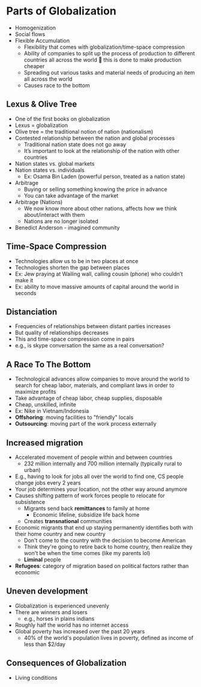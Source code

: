 # Parts of Globalization

* Homogenization
* Social flows
* Flexible Accumulation
  * Flexibility that comes with globalization/time-space compression
  * Ability of companies to split up the process of production to different countries all across the world  this is done to make production cheaper
  * Spreading out various tasks and material needs of producing an item all across the world
  * Causes race to the bottom

## Lexus & Olive Tree

* One of the first books on globalization
* Lexus = globalization
* Olive tree = the traditional notion of nation (nationalism)
* Contested relationship between the nation and global processes
    * Traditional nation state does not go away
    * It’s important to look at the relationship of the nation with other countries
* Nation states vs. global markets
* Nation states vs. individuals
    * Ex: Osama Bin Laden (powerful person, treated as a nation state)
* Arbitrage
    * Buying or selling something knowing the price in advance
    * You can take advantage of the market
* Arbitrage (Nations)
    * We now know more about other nations, affects how we think about/interact with them
    * Nations are no longer isolated
* Benedict Anderson - imagined community

## Time-Space Compression

* Technologies allow us to be in two places at once
* Technologies shorten the gap between places
* Ex: Jew praying at Wailing wall, calling cousin (phone) who couldn’t make it
* Ex: ability to move massive amounts of capital around the world in seconds

## Distanciation

* Frequencies of relationships between distant parties increases
* But quality of relationships decreases
* This and time-space compression come in pairs
* e.g., is skype conversation the same as a real conversation?

## A Race To The Bottom

* Technological advances allow companies to move around the world to search for cheap labor, materials, and compliant laws in order to maximize profits
* Take advantage of cheap labor, cheap supplies, disposable
* Cheap, unskilled, infinite
* Ex: Nike in Vietnam/Indonesia
* **Offshoring**: moving facilities to "friendly" locals
* **Outsourcing**: moving part of the work process externally

## Increased migration

* Accelerated movement of people within and between countries
    * 232 million internally and 700 million internally (typically rural to urban)
* E.g., having to look for jobs all over the world to find one, CS people change jobs every 2 years
* Your job determines your location, not the other way around anymore
* Causes shifting pattern of work forces people to relocate for subsistence
    * Migrants send back **remittances** to family at home
        * Economic lifeline, subsidize life back home
    * Creates **transnational** communities
* Economic migrants that end up staying permanently identifies both with their home country and new country
    * Don't come to the country with the decision to become American
    * Think they're going to retire back to home country, then realize they won't be when the time comes (like my parents lol)
    * **Liminal** people
* **Refugees**: category of migration based on political factors rather than economic

## Uneven development

* Globalization is experienced unevenly
* There are winners and losers
    * e.g., horses in plains indians
* Roughly half the world has no internet access
* Global poverty has increased over the past 20 years
    * 40% of the world's population lives in poverty, defined as income of less than $2/day

## Consequences of Globalization

* Living conditions